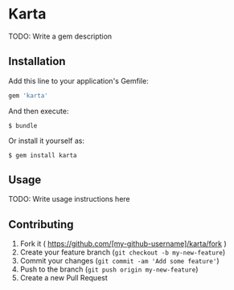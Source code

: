 # Karta

TODO: Write a gem description

## Installation

Add this line to your application's Gemfile:

```ruby
gem 'karta'
```

And then execute:

    $ bundle

Or install it yourself as:

    $ gem install karta

## Usage

TODO: Write usage instructions here

## Contributing

1. Fork it ( https://github.com/[my-github-username]/karta/fork )
2. Create your feature branch (`git checkout -b my-new-feature`)
3. Commit your changes (`git commit -am 'Add some feature'`)
4. Push to the branch (`git push origin my-new-feature`)
5. Create a new Pull Request
